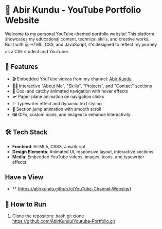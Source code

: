 # 🎥 Abir Kundu - YouTube Portfolio Website

Welcome to my personal YouTube-themed portfolio website! This platform showcases my educational content, technical skills, and creative works. Built with 💻 HTML, CSS, and JavaScript, it's designed to reflect my journey as a CSE student and YouTuber.

## 🌟 Features

- 🎬 Embedded YouTube videos from my channel: [Abir Kundu](https://www.youtube.com/@abir_kundu)
- 🧑‍💻 Interactive "About Me", "Skills", "Projects", and "Contact" sections
- 🎨 Cool and catchy animated navigation with hover effects
- 🛩️ Paper plane animation on navigation clicks
- ✨ Typewriter effect and dynamic text styling
- 🎯 Section jump animation with smooth scroll
- 🖼️ GIFs, custom icons, and images to enhance interactivity

## 🛠️ Tech Stack

- **Frontend**: HTML5, CSS3, JavaScript
- **Design Elements**: Animated UI, responsive layout, interactive sections
- **Media**: Embedded YouTube videos, images, icons, and typewriter effects

## Have a View 
- ** (https://abirkundu.github.io/YouTube-Channel-Website/)
## 🚀 How to Run

1. Clone the repository:
   bash
   git clone https://github.com/AbirKundu/Youtube-Portfolio.git
